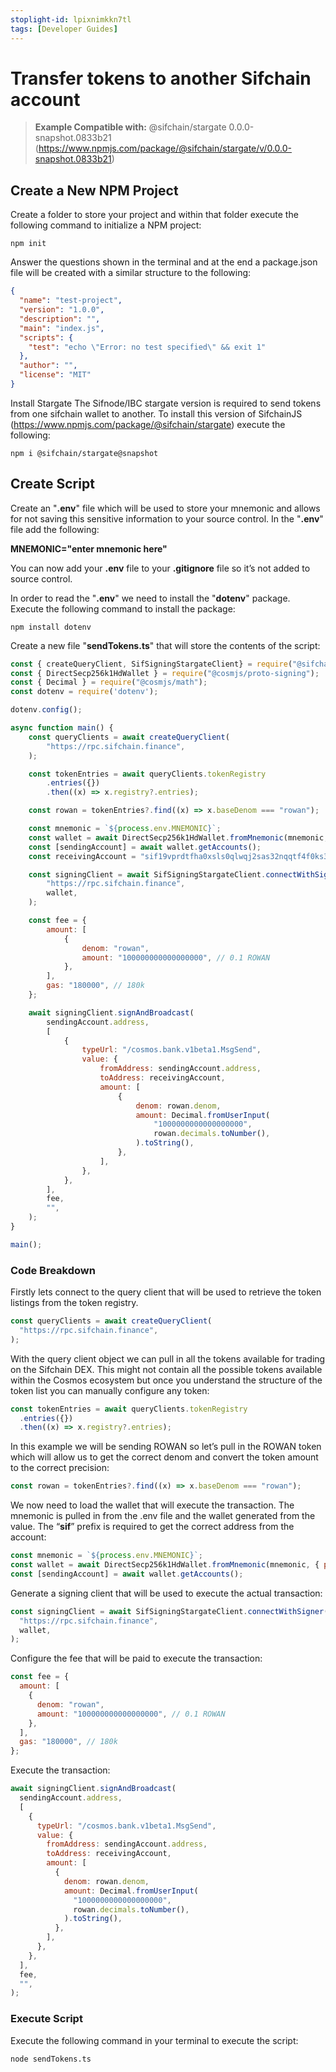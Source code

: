 ```yaml
---
stoplight-id: lpixnimkkn7tl
tags: [Developer Guides]
---
```


# Transfer tokens to another Sifchain account

> **Example Compatible with:** @sifchain/stargate 0.0.0-snapshot.0833b21 (https://www.npmjs.com/package/@sifchain/stargate/v/0.0.0-snapshot.0833b21)

## Create a New NPM Project
Create a folder to store your project and within that folder execute the following command to initialize a NPM project:

`npm init`

Answer the questions shown in the terminal and at the end a package.json file will be created with a similar structure to the following:

```json
{
  "name": "test-project",
  "version": "1.0.0",
  "description": "",
  "main": "index.js",
  "scripts": {
    "test": "echo \"Error: no test specified\" && exit 1"
  },
  "author": "",
  "license": "MIT"
}
```

Install Stargate
The Sifnode/IBC stargate version is required to send tokens from one sifchain wallet to another. To install this version of SifchainJS (https://www.npmjs.com/package/@sifchain/stargate) execute the following:

`npm i @sifchain/stargate@snapshot`


## Create Script
Create an "**.env**" file which will be used to store your mnemonic and allows for not saving this sensitive information to your source control. In the "**.env**" file add the following:

**MNEMONIC="enter mnemonic here"**

You can now add your **.env** file to your **.gitignore** file so it’s not added to source control.

In order to read the "**.env**" we need to install the "**dotenv**" package. Execute the following command to install the package:

`npm install dotenv`

Create a new file "**sendTokens.ts**" that will store the contents of the script:

```js
const { createQueryClient, SifSigningStargateClient} = require("@sifchain/stargate");
const { DirectSecp256k1HdWallet } = require("@cosmjs/proto-signing");
const { Decimal } = require("@cosmjs/math");
const dotenv = require('dotenv');

dotenv.config();

async function main() {
    const queryClients = await createQueryClient(
        "https://rpc.sifchain.finance",
    );

    const tokenEntries = await queryClients.tokenRegistry
        .entries({})
        .then((x) => x.registry?.entries);

    const rowan = tokenEntries?.find((x) => x.baseDenom === "rowan");

    const mnemonic = `${process.env.MNEMONIC}`;
    const wallet = await DirectSecp256k1HdWallet.fromMnemonic(mnemonic, { prefix: "sif" });
    const [sendingAccount] = await wallet.getAccounts();
    const receivingAccount = "sif19vprdtfha0xsls0qlwqj2sas32nqqtf4f0ks3m";

    const signingClient = await SifSigningStargateClient.connectWithSigner(
        "https://rpc.sifchain.finance",
        wallet,
    );

    const fee = {
        amount: [
            {
                denom: "rowan",
                amount: "100000000000000000", // 0.1 ROWAN
            },
        ],
        gas: "180000", // 180k
    };

    await signingClient.signAndBroadcast(
        sendingAccount.address,
        [
            {
                typeUrl: "/cosmos.bank.v1beta1.MsgSend",
                value: {
                    fromAddress: sendingAccount.address,
                    toAddress: receivingAccount,
                    amount: [
                        {
                            denom: rowan.denom,
                            amount: Decimal.fromUserInput(
                                "1000000000000000000",
                                rowan.decimals.toNumber(),
                            ).toString(),
                        },
                    ],
                },
            },
        ],
        fee,
        "",
    );
}

main();
```

### Code Breakdown

Firstly lets connect to the query client that will be used to retrieve the token listings from the token registry.

```js
const queryClients = await createQueryClient(
  "https://rpc.sifchain.finance",
);
```


With the query client object we can pull in all the tokens available for trading on the Sifchain DEX. This might not contain all the possible tokens available within the Cosmos ecosystem but once you understand the structure of the token list you can manually configure any token:

```js
const tokenEntries = await queryClients.tokenRegistry
  .entries({})
  .then((x) => x.registry?.entries);
```


In this example we will be sending ROWAN so let’s pull in the ROWAN token which will allow us to get the correct denom and convert the token amount to the correct precision:

```js
const rowan = tokenEntries?.find((x) => x.baseDenom === "rowan");
```


We now need to load the wallet that will execute the transaction. The mnemonic is pulled in from the .env file and the wallet generated from the value. The “**sif**” prefix is required to get the correct address from the account:

```js
const mnemonic = `${process.env.MNEMONIC}`;
const wallet = await DirectSecp256k1HdWallet.fromMnemonic(mnemonic, { prefix: "sif" });
const [sendingAccount] = await wallet.getAccounts();
```


Generate a signing client that will be used to execute the actual transaction:

```js
const signingClient = await SifSigningStargateClient.connectWithSigner(
  "https://rpc.sifchain.finance",
  wallet,
);
```

Configure the fee that will be paid to execute the transaction:

```js
const fee = {
  amount: [
    {
      denom: "rowan",
      amount: "100000000000000000", // 0.1 ROWAN
    },
  ],
  gas: "180000", // 180k
};
```


Execute the transaction:

```js
await signingClient.signAndBroadcast(
  sendingAccount.address,
  [
    {
      typeUrl: "/cosmos.bank.v1beta1.MsgSend",
      value: {
        fromAddress: sendingAccount.address,
        toAddress: receivingAccount,
        amount: [
          {
            denom: rowan.denom,
            amount: Decimal.fromUserInput(
              "1000000000000000000",
              rowan.decimals.toNumber(),
            ).toString(),
          },
        ],
      },
    },
  ],
  fee,
  "",
);
```

### Execute Script
Execute the following command in your terminal to execute the script:

`node sendTokens.ts`


